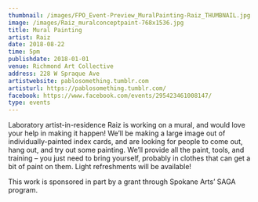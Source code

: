 ```yaml
---
thumbnail: /images/FPO_Event-Preview_MuralPainting-Raiz_THUMBNAIL.jpg
image: /images/Raiz_muralconceptpaint-768x1536.jpg
title: Mural Painting
artist: Raiz
date: 2018-08-22
time: 5pm
publishdate: 2018-01-01
venue: Richmond Art Collective
address: 228 W Spraque Ave
artistwebsite: pablosomething.tumblr.com
artisturl: https://pablosomething.tumblr.com/
facebook: https://www.facebook.com/events/295423461008147/
type: events
---
```

Laboratory artist-in-residence Raiz is working on a mural, and would love your help in making it happen! We’ll be making a large image out of individually-painted index cards, and are looking for people to come out, hang out, and try out some painting. We’ll provide all the paint, tools, and training – you just need to bring yourself, probably in clothes that can get a bit of paint on them. Light refreshments will be available!

This work is sponsored in part by a grant through Spokane Arts’ SAGA program.
